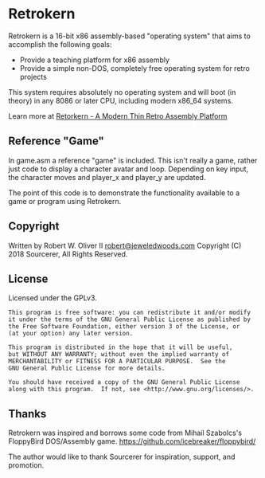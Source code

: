 Retrokern
=========

Retrokern is a 16-bit x86 assembly-based "operating system" that aims to accomplish the following goals:

* Provide a teaching platform for x86 assembly
* Provide a simple non-DOS, completely free operating system for retro projects

This system requires absolutely no operating system and will boot (in theory) in any 8086 or later CPU, including modern x86_64 systems.

Learn more at [Retorkern - A Modern Thin Retro Assembly Platform](https://blog.sourcerer.io/retrokern-a-modern-thin-retro-assembly-platform-d51d8b89b6c1)

Reference "Game"
----------------

In game.asm a reference "game" is included. This isn't really a game, rather just code to display a character avatar and loop. Depending on key input, the character moves and player_x and player_y are updated.

The point of this code is to demonstrate the functionality available to a game or program using Retrokern.

Copyright
---------

Written by Robert W. Oliver II <robert@jeweledwoods.com>
Copyright (C) 2018 Sourcerer, All Rights Reserved.

License
-------

Licensed under the GPLv3.

    This program is free software: you can redistribute it and/or modify
    it under the terms of the GNU General Public License as published by
    the Free Software Foundation, either version 3 of the License, or
    (at your option) any later version.

    This program is distributed in the hope that it will be useful,
    but WITHOUT ANY WARRANTY; without even the implied warranty of
    MERCHANTABILITY or FITNESS FOR A PARTICULAR PURPOSE.  See the
    GNU General Public License for more details.

    You should have received a copy of the GNU General Public License
    along with this program.  If not, see <http://www.gnu.org/licenses/>.

Thanks
------

Retrokern was inspired and borrows some code from Mihail Szabolcs's FloppyBird DOS/Assembly game.
https://github.com/icebreaker/floppybird/

The author would like to thank Sourcerer for inspiration, support, and promotion.
